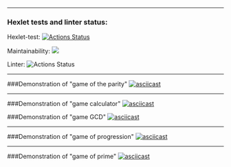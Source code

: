 ***
### Hexlet tests and linter status:
Hexlet-test: [![Actions Status](https://github.com/Yury0110/frontend-project-lvl1/workflows/hexlet-check/badge.svg)](https://github.com/Yury0110/frontend-project-lvl1/actions)

Maintainability: <a href="https://codeclimate.com/github/Yury0110/frontend-project-lvl1/maintainability"><img src="https://api.codeclimate.com/v1/badges/e6064fdaca4b547b3577/maintainability" /></a>

Linter: ![Actions Status](https://github.com/Yury0110/frontend-project-lvl1/actions/workflows/linter.yml/badge.svg)

***

###Demonstration of "game of the parity" 
[![asciicast](https://asciinema.org/a/xV3exTQfQqVaPzbofIk0qhkXB.svg)](https://asciinema.org/a/xV3exTQfQqVaPzbofIk0qhkXB)

***

###Demonstration of "game calculator"
[![asciicast](https://asciinema.org/a/IstN2K7Kw5E9KLfoxgh74vVpx.svg)](https://asciinema.org/a/IstN2K7Kw5E9KLfoxgh74vVpx)

###Demonstration of "game GCD"
[![asciicast](https://asciinema.org/a/SBHZXFCZfTH9OmztXIUoJMkuZ.svg)](https://asciinema.org/a/SBHZXFCZfTH9OmztXIUoJMkuZ)

***

###Demonstration of "game of progression"
[![asciicast](https://asciinema.org/a/fKWjLm1Gthi7i80XBNhLb0xj0.svg)](https://asciinema.org/a/fKWjLm1Gthi7i80XBNhLb0xj0)

***

###Demonstration of "game of prime"
[![asciicast](https://asciinema.org/a/FDHMRo34dl8X8jaw5mdCaxoFo.svg)](https://asciinema.org/a/FDHMRo34dl8X8jaw5mdCaxoFo)